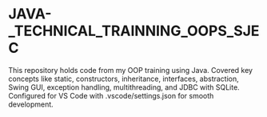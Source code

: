 # JAVA-_TECHNICAL_TRAINNING_OOPS_SJEC
 This repository holds code from my OOP training using Java. Covered key concepts like static, constructors, inheritance, interfaces, abstraction, Swing GUI, exception handling, multithreading, and JDBC with SQLite. Configured for VS Code with .vscode/settings.json for smooth development.
